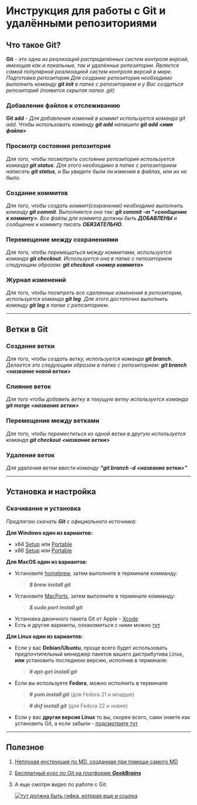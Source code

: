 # **Инструкция для работы с Git и удалёнными репозиториями**

## **Что такое Git?**
**Git** - *это одна из реализаций распределённых систем контроля версий, имеющая как и локальные, так и удалённые репозитории. Является самой популярной реализацией систем контроля версий в мире.
Подготовка репозитория
Для создание репозитория необходимо выполнить команду **git init**  в папке с репозиторием и у Вас создаться репозиторий (появится скрытая папка .git)*

### **Добавление файлов к отслеживанию**
**Git add** - *Для добавления измений в коммит используется команда *git add*. Чтобы использовать команду **git add** напишите **git add <имя файла>***

### **Просмотр состояния репозитория**
*Для того, чтобы посмотреть состояние репозитория используется команда **git status**. Для этого необходимо в папке с репозиторием написать **git status**, и Вы увидите были ли измения в файлах, или их не было.*

### **Создание коммитов**
*Для того, чтобы создать коммит(сохранение) необходимо выполнить команду **git commit**. Выполняется она так: **git commit -m "<сообщение к коммиту>**. Все файлы для коммита должны быть **ДОБАВЛЕНЫ** и сообщение к коммиту писать **ОБЯЗАТЕЛЬНО**.*

### **Перемещение между сохранениями**
*Для того, чтобы перемещаться между коммитами, используется команда **git checkout**. Используется она в папке с пепозиторием следующим образом: **git checkout <номер коммита>***

### **Журнал изменений**
*Для того, чтобы посмтреть все сделанные изменения в репозитории, используется команда **git log**. Для этого достаточно выполнить команду **git log** в папке с репозиторием*.

---
## **Ветки в Git**

### **Создание ветки**
*Для того, чтобы создать ветку, используется команда **git branch**. Делается это следующим образом в папке с репозиторием: **git branch <название новой ветки>***

### **Слияние веток**
*Для того чтобы добавить ветку в текущую ветку используется команда **git merge <название ветки>***

### **Перемещение между ветками**
*Для того, чтобы переместиться из одной ветки в другую используется команда **git checkout <название ветки>***

### **Удаление веток**
*Для удаления ветки ввести команду **"git branch -d <название ветки>"***
___
## **Установка и настройка**
### **Скачивание и установка**
*Предлагаю скачать **Git** с официального источника:*

**Для Windows один из вариантов:**
* x64 [Setup](https://github.com/git-for-windows/git/releases/download/v2.38.1.windows.1/Git-2.38.1-64-bit.exe) или [Portable](https://github.com/git-for-windows/git/releases/download/v2.38.1.windows.1/PortableGit-2.38.1-64-bit.7z.exe)
* x86 [Setup](https://github.com/git-for-windows/git/releases/download/v2.38.1.windows.1/Git-2.38.1-32-bit.exe) или [Portable](https://github.com/git-for-windows/git/releases/download/v2.38.1.windows.1/PortableGit-2.38.1-32-bit.7z.exe)

**Для MacOS один из вариантов:**
* Установите [homebrew](https://brew.sh/), затем выполните в терминале комманду: 
    >***$ brew install git***
* Установите [MacPorts](https://www.macports.org/), затем выполните в терминале комманду:
    >***$ sudo port install git***
* Установка двоичного пакета Git от Apple - [Xcode](https://developer.apple.com/xcode/)
* Есть и другие варианты, ознакомиться с ними можно [тут](https://git-scm.com/download/mac)

**Для Linux один из вариантов:**
* Если у вас **Debian/Ubuntu**, проще всего будет использовать предпочтительный менеджер пакетов вашего дистрибутива Linux, **или** установить последнюю версию, исполнив в терминале: 
    >***# apt-get install git***
* Если вы используете **Fedora**, можно исполнить в терминале
    >***# yum install git*** (для Fedora 21 и младше)

    >***# dnf install git*** (для Fedora 22 и новее)
* Если у вас **другая версия Linux** то вы, скорее всего, сами знаете как установить Git, а если забыли - [подсмотрите тут](https://git-scm.com/download/linux)
---
## **Полезное**

1. [Неплохая инструкция по MD, созданная при помощи самого MD](https://gist.github.com/Jekins/2bf2d0638163f1294637)
2. [Бесплатный курс по Git на платформе ***GeekBrains***](https://gb.ru/courses/1117)
3. А еще смотри видео по работе с Git:

    [![тут должна быть гифка, которая еще и ссылка](https://i.gifer.com/DqF6.gif)](https://gbcdn.mrgcdn.ru/uploads/record/225483/attachment/cf62843f959d08a0a40daab9a9c53782.mp4)
